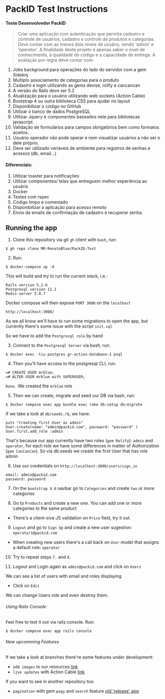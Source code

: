 # PackID Test Instructions

#### Teste Desenvolvedor PackID
> Criar uma aplicação com autenticação que permita cadastro e controle de usuários, cadastro e controle
> de produtos e categorias. Deve contar com ao menos dois níveis de usuário, sendo ‘admin’ e
> ‘operator’.
> A finalidade deste projeto é apenas saber o nível de conhecimento, a qualidade do código e a
> capacidade de entrega.
> A avaliação por regra deve contar com:
1) Jobs background para operações do lado do servidor com a gem Sidekiq
2) Multiplo associamento de categorias para o produto
3) Cadastro e login utilizando as gems devise, rolify e cancancan
4) A versão do Rails deve ser 5.2
5) Atualização para o usuário utilizando web sockets (Action Cable)
6) Bootstrap 4 ou outra biblioteca CSS para ajudar no layout
7) Disponibilizar o código no GitHub
8) Utilizar o banco de dados PostgreSQL
9) Utilizar Jquery e componentes baseados nele para bibliotecas javascript
10) Validação de formulários para campos obrigatórios bem como formatos aceitos.
11) Usuário operador não pode operar e nem visualizar usuários a não ser o dele próprio.
12) Deve ser utilizado variáveis de ambiente para registros de senhas e acessos (db, email...)
#### Diferenciais:
1) Utilizar toaster para notificações
2) Utilizar componentes/ telas que entreguem melhor experiência ao usuário
3) Docker
4) Testes com rspec
5) Código limpo e comentado
6) Disponibilizar a aplicação para acesso remoto
7) Envio de emails de confirmação de cadastro e recuperar senha.

## Running the app
1. Clone this repository via git `gh` client with `bash`, run: 
```
$ gh repo clone MR-RenatoBlue/PackID-Test
```
2. Run:
```
$ docker-compose up -d
```
This will build and try to run the current stack, i.e.: 
```
Rails version 5.2.6
Postgresql version 12.1
Redis-server 5.0.7
```
Docker compose will then expose `PORT 3000` on the `localhost`
```
http://localhost:3000/
```
As we all know we'll have to run some migrations to open the app, but currently there's some issue with the script `init.sql`

So we have to add the `Postgresql role` by hand

3. Connect to the `Postgresql Server` via bash, run:
```
$ docker exec -tiu postgres gr-action-database-1 psql
```

4.  Then you'll have access to the postgresql CLI, run:
```
=# CREATE USER mrblue;
=# ALTER USER mrblue with SUPERUSER;
```
`Done.` We created the `mrblue` role

5. Then we can create, migrate and seed our DB via bash, run:
```
$ docker compose exec app bundle exec rake db:setup db:migrate
```
If we take a look at `db/seeds.rb`, we have:
```
puts "Creating first User as admin"
User.create(name: "admin@packid.com", password: "password" )
User.first.add_role :admin
```
That's because our app currently have two roles (`gem Rolify`): `admin` and `operator`, for each role we have some differences in matter of Authorization (`gem CanCanCan`). So via db:seeds we create the first User that has role admin

6. Use our credentials on `http://localhost:3000/users/sign_in`
```
email: admin@packid.com
password: password
```

7. On the `bootstrap 4.6` navbar go to `Categories` and create `two` or more categories

8. Go to `Products` and create a new one. You can add one or more categories to the same product
  - There's a client-sive JS validation on `Price` field, try it out.

9. `Logout` and go to `Sign Up` and create a new user sugestion: `operator1@packid.com`
 - When creating new users there's a call back on `User` model that assigns a default role: `operator`

10. Try to repeat steps `7.` and `8.`

11. Logout and Login again as `admin@packid.com` and click on `Users`
  
  We can see a list of users with email and roles displaying
  - Click on `Edit`

  We can change Users role and even destroy them.

###### Using Rails Console

Feel free to test it out via rails console. Run:
```
$ docker compose exec app rails console
```

###### New upcomming Features

If we take a look at branches there're some features under development: 
- `add images` to our resources [link](https://github.com/MR-RenatoBlue/PackID-Test/tree/add_images)
- `live updates` with Action Cable [link](https://github.com/MR-RenatoBlue/PackID-Test/tree/action_cable_live_updates)

If you want to see in another repository too:
 - `pagination` with gem `pagy` and `search` feature [old 'release' app](https://github.com/MR-RenatoBlue/Manage-System/blob/main/app/controllers/users_controller.rb)